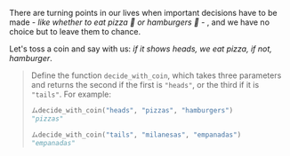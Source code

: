 There are turning points in our lives when important decisions have to be made - _like whether to eat pizza 🍕 or hamburgers 🍔_ - , and we have no choice but to leave them to chance.

Let's toss a coin and say with us: _if it shows heads, we eat pizza, if not, hamburger_.

> Define the function `decide_with_coin`, which takes three parameters and returns the second if the first is `"heads"`, or the third if it is `"tails"`. For example:
>
> ```python
> ムdecide_with_coin("heads", "pizzas", "hamburgers")
> "pizzas"
>
> ムdecide_with_coin("tails", "milanesas", "empanadas")
> "empanadas"
> ```
